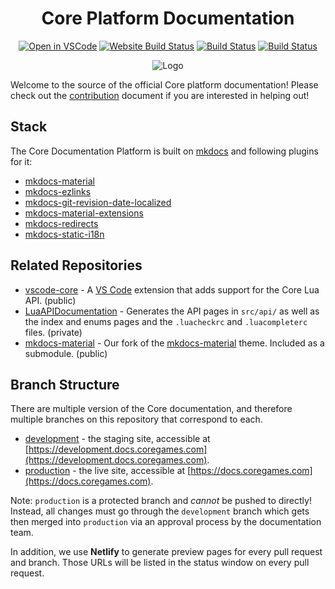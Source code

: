 <div align="center">

# Core Platform Documentation

[![Open in VSCode](https://open.vscode.dev/badges/open-in-vscode.svg)](https://open.vscode.dev/ManticoreGames/platform-documentation) [![Website Build Status](https://api.netlify.com/api/v1/badges/c0780d7f-a678-49fd-b50e-ffe26f95147f/deploy-status)](https://app.netlify.com/sites/manticore-docs/deploys) [![Build Status](https://github.com/ManticoreGamesInc/platform-documentation/workflows/Build%20&%20Deploy%20(Development)/badge.svg)](https://github.com/ManticoreGamesInc/platform-documentation/actions?query=workflow%3A%22Build+%26+Deploy+%28Development%29%22) [![Build Status](https://github.com/ManticoreGamesInc/platform-documentation/workflows/Build%20&%20Deploy%20(Production)/badge.svg)](https://github.com/ManticoreGamesInc/platform-documentation/actions?query=workflow%3A%22Build+%26+Deploy+%28Production%29%22)

![Logo](https://i.imgur.com/qGXJGGE.jpeg)
</div>

Welcome to the source of the official Core platform documentation! Please check out the [contribution](CONTRIBUTING.md) document if you are interested in
helping out!

## Stack

The Core Documentation Platform is built on [mkdocs](https://github.com/mkdocs/mkdocs/) and following plugins for it:

- [mkdocs-material](https://github.com/squidfunk/mkdocs-material/)
- [mkdocs-ezlinks](https://github.com/orbikm/mkdocs-ezlinks-plugin)
- [mkdocs-git-revision-date-localized](https://github.com/timvink/mkdocs-git-revision-date-localized-plugin)
- [mkdocs-material-extensions](https://github.com/facelessuser/mkdocs-material-extensions)
- [mkdocs-redirects](https://github.com/datarobot/mkdocs-redirects)
- [mkdocs-static-i18n](https://github.com/ultrabug/mkdocs-static-i18n/)

## Related Repositories

- [vscode-core](https://github.com/ManticoreGamesInc/vscode-core) - A [VS Code](https://code.visualstudio.com/) extension that adds support for the Core Lua API. (public)
- [LuaAPIDocumentation](https://github.com/ManticoreGamesInc/LuaAPIDocumentation) - Generates the API pages in `src/api/` as well as the index and enums pages and the `.luacheckrc` and `.luacompleterc` files. (private)
- [mkdocs-material](https://github.com/ManticoreGamesInc/mkdocs-material) - Our fork of the [mkdocs-material](https://github.com/squidfunk/mkdocs-material/) theme. Included as a submodule. (public)

## Branch Structure

There are multiple version of the Core documentation, and therefore multiple branches on this repository that correspond to each.

- [development](https://development.docs.coregames.com) - the staging site, accessible at [https://development.docs.coregames.com](https://development.docs.coregames.com).
- [production](https://docs.coregames.com) - the live site, accessible at [https://docs.coregames.com](https://docs.coregames.com).

Note: `production` is a protected branch and _cannot_ be pushed to directly! Instead, all changes must go through the `development` branch which gets then merged into `production` via an approval process by the documentation team.

In addition, we use **Netlify** to generate preview pages for every pull request and branch. Those URLs will be listed in the status window on every pull request.
